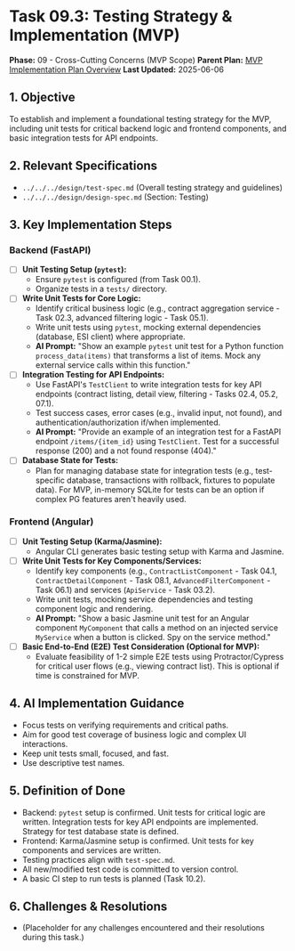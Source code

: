 # Task 09.3: Testing Strategy & Implementation (MVP)

**Phase:** 09 - Cross-Cutting Concerns (MVP Scope)
**Parent Plan:** [MVP Implementation Plan Overview](../00-mvp-implementation-plan-overview.md)
**Last Updated:** 2025-06-06

## 1. Objective

To establish and implement a foundational testing strategy for the MVP, including unit tests for critical backend logic and frontend components, and basic integration tests for API endpoints.

## 2. Relevant Specifications

*   `../../../design/test-spec.md` (Overall testing strategy and guidelines)
*   `../../../design/design-spec.md` (Section: Testing)

## 3. Key Implementation Steps

### Backend (FastAPI)
*   [ ] **Unit Testing Setup (`pytest`):**
    *   Ensure `pytest` is configured (from Task 00.1).
    *   Organize tests in a `tests/` directory.
*   [ ] **Write Unit Tests for Core Logic:**
    *   Identify critical business logic (e.g., contract aggregation service - Task 02.3, advanced filtering logic - Task 05.1).
    *   Write unit tests using `pytest`, mocking external dependencies (database, ESI client) where appropriate.
    *   **AI Prompt:** "Show an example `pytest` unit test for a Python function `process_data(items)` that transforms a list of items. Mock any external service calls within this function."
*   [ ] **Integration Testing for API Endpoints:**
    *   Use FastAPI's `TestClient` to write integration tests for key API endpoints (contract listing, detail view, filtering - Tasks 02.4, 05.2, 07.1).
    *   Test success cases, error cases (e.g., invalid input, not found), and authentication/authorization if/when implemented.
    *   **AI Prompt:** "Provide an example of an integration test for a FastAPI endpoint `/items/{item_id}` using `TestClient`. Test for a successful response (200) and a not found response (404)."
*   [ ] **Database State for Tests:**
    *   Plan for managing database state for integration tests (e.g., test-specific database, transactions with rollback, fixtures to populate data). For MVP, in-memory SQLite for tests can be an option if complex PG features aren't heavily used.

### Frontend (Angular)
*   [ ] **Unit Testing Setup (Karma/Jasmine):**
    *   Angular CLI generates basic testing setup with Karma and Jasmine.
*   [ ] **Write Unit Tests for Key Components/Services:**
    *   Identify key components (e.g., `ContractListComponent` - Task 04.1, `ContractDetailComponent` - Task 08.1, `AdvancedFilterComponent` - Task 06.1) and services (`ApiService` - Task 03.2).
    *   Write unit tests, mocking service dependencies and testing component logic and rendering.
    *   **AI Prompt:** "Show a basic Jasmine unit test for an Angular component `MyComponent` that calls a method on an injected service `MyService` when a button is clicked. Spy on the service method."
*   [ ] **Basic End-to-End (E2E) Test Consideration (Optional for MVP):**
    *   Evaluate feasibility of 1-2 simple E2E tests using Protractor/Cypress for critical user flows (e.g., viewing contract list). This is optional if time is constrained for MVP.

## 4. AI Implementation Guidance

*   Focus tests on verifying requirements and critical paths.
*   Aim for good test coverage of business logic and complex UI interactions.
*   Keep unit tests small, focused, and fast.
*   Use descriptive test names.

## 5. Definition of Done

*   Backend: `pytest` setup is confirmed. Unit tests for critical logic are written. Integration tests for key API endpoints are implemented. Strategy for test database state is defined.
*   Frontend: Karma/Jasmine setup is confirmed. Unit tests for key components and services are written.
*   Testing practices align with `test-spec.md`.
*   All new/modified test code is committed to version control.
*   A basic CI step to run tests is planned (Task 10.2).

## 6. Challenges & Resolutions

*   (Placeholder for any challenges encountered and their resolutions during this task.)
